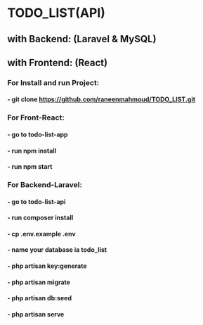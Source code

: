 # TODO_LIST(API)

## with Backend: (Laravel & MySQL)
## with Frontend: (React)
### For Install and run Project:
#### - git clone https://github.com/raneenmahmoud/TODO_LIST.git

### For Front-React:
#### - go to todo-list-app
#### - run npm install
#### - run npm start

### For Backend-Laravel:
#### - go to todo-list-api
#### - run composer install
#### - cp .env.example .env 
#### - name your database ia todo_list
#### - php artisan key:generate
#### - php artisan migrate
#### - php artisan db:seed
#### - php artisan serve

